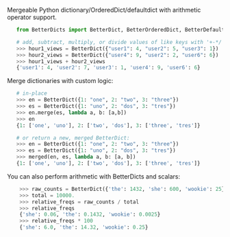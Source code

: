 Mergeable Python dictionary/OrderedDict/defaultdict with arithmetic operator support.
```python
   from BetterDicts import BetterDict, BetterOrderedDict, BetterDefaultDict, merged

   # add, subtract, multiply, or divide values of like keys with '+-*/' operators
   >>> hour1_views = BetterDict({"user1": 4, "user2": 5, "user3": 1})
   >>> hour2_views = BetterDict({"user4": 9, "user2": 2, "user6": 6})
   >>> hour1_views + hour2_views
   {'user1': 4, 'user2': 7, 'user3': 1, 'user4': 9, 'user6': 6}
```
Merge dictionaries with custom logic:

```python
   # in-place
   >>> en = BetterDict({1: "one", 2: "two", 3: "three"})
   >>> es = BetterDict({1: "uno", 2: "dos", 3: "tres"})
   >>> en.merge(es, lambda a, b: [a,b])
   >>> en
   {1: ['one', 'uno'], 2: ['two', 'dos'], 3: ['three', 'tres']}

   # or return a new, merged BetterDict:
   >>> en = BetterDict({1: "one", 2: "two", 3: "three"})
   >>> es = BetterDict({1: "uno", 2: "dos", 3: "tres"})
   >>> merged(en, es, lambda a, b: [a, b])
   {1: ['one', 'uno'], 2: ['two', 'dos'], 3: ['three', 'tres']}
```

You can also perform arithmetic with BetterDicts and scalars:
```python
    >>> raw_counts = BetterDict({'the': 1432, 'she': 600, 'wookie': 25})
    >>> total = 10000.
    >>> relative_freqs = raw_counts / total
    >>> relative_freqs
    {'she': 0.06, 'the': 0.1432, 'wookie': 0.0025}
    >>> relative_freqs * 100
    {'she': 6.0, 'the': 14.32, 'wookie': 0.25}
```
    
